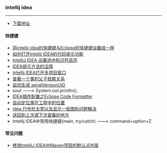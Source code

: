 ### intellij idea
---

* [下载地址](https://www.jetbrains.com/idea/)


#### 快捷键

* [将intellij idea的快捷键与Eclipse的快捷键设置成一样](http://blog.csdn.net/boot_strap/article/details/21729143)
* [如何打开Intellij IDEA的代码提示功能](https://jingyan.baidu.com/article/36d6ed1f62e9821bcf4883af.html)
* [IntelliJ IDEA 设置选中标识符高亮](http://blog.csdn.net/wskinght/article/details/43052407)
* [IDEA提示方法的注释](https://www.oschina.net/question/100896_83213)
* [Intellij IDEA打开多项目窗口](https://blog.csdn.net/u012050154/article/details/53535637)
* [查看一个类的父子依赖关系](https://blog.csdn.net/qq_27093465/article/details/52857307)
* [自动生成 serialVersionUID](https://blog.csdn.net/sky19891212/article/details/44172127) 
* sout --->  System.out.println();
* [IDEA插件配置之Eclipse Code Formatter](https://blog.csdn.net/z4ever/article/details/53339925)
* [自动定位类在工程中的位置](https://zhidao.baidu.com/question/244544584549976524.html)
* [idea 行号栏太宽以及显示一些图标问题解决](https://blog.csdn.net/qq_33547169/article/details/76618329)
* [返回到上次或下次查看的地方](intellij-back-forward.md)
* Intellij IDEA中常用快捷键(main, try/catch) ---> command+option+Z

#### 常见问题
* [修改IntelliJ IDEA中Maven项目的默认JDK版](https://blog.csdn.net/geekun/article/details/51325510)
